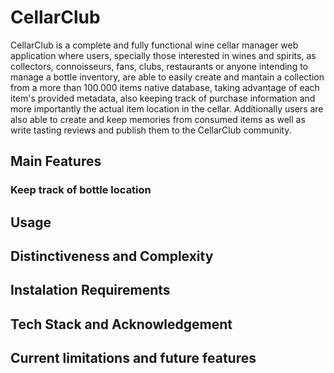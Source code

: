 # CellarClub

CellarClub is a complete and fully functional wine cellar manager web application where users, specially those interested in wines and spirits, as collectors, connoisseurs, fans, clubs, restaurants or anyone intending to manage a bottle inventory, are able to  easily create and mantain a collection from a more than 100.000 items native database, taking advantage of each item's provided metadata, also keeping track of purchase information and more importantly the actual item location in the cellar. Additionally users are  also able to create and keep memories from consumed items as well as write tasting reviews and publish them to the CellarClub community.


## Main Features

### Keep track of bottle location

## Usage

## Distinctiveness and Complexity

## Instalation Requirements

## Tech Stack and Acknowledgement

## Current limitations and future features




